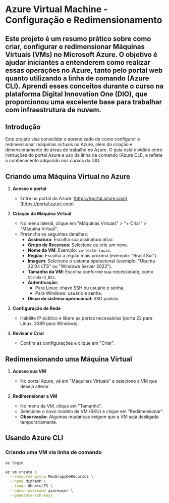 # Azure Virtual Machine - Configuração e Redimensionamento

Este projeto é um resumo prático sobre como criar, configurar e redimensionar Máquinas Virtuais (VMs) no Microsoft Azure. O objetivo é ajudar iniciantes a entenderem como realizar essas operações no Azure, tanto pelo portal web quanto utilizando a linha de comando (Azure CLI). Aprendi esses conceitos durante o curso na plataforma **Digital Innovation One (DIO)**, que proporcionou uma excelente base para trabalhar com infraestrutura de nuvem.
---
## Introdução

Este projeto visa consolidar o aprendizado de como configurar e redimensionar máquinas virtuais no Azure, além da criação e dimensionamento de áreas de trabalho no Azure. O guia está dividido entre instruções do portal Azure e uso da linha de comando (Azure CLI), e reflete o conhecimento adquirido nos cursos da DIO.

## Criando uma Máquina Virtual no Azure

1. **Acesse o portal**
   - Entre no portal do Azure: [https://portal.azure.com](https://portal.azure.com)

2. **Criação da Máquina Virtual**
   - No menu lateral, clique em "Máquinas Virtuais" > "+ Criar" > "Máquina Virtual".
   - Preencha os seguintes detalhes:
     - **Assinatura**: Escolha sua assinatura ativa.
     - **Grupo de Recursos**: Selecione ou crie um novo.
     - **Nome da VM**: Exemplo: `vm-teste-lucas`.
     - **Região**: Escolha a região mais próxima (exemplo: "Brasil Sul").
     - **Imagem**: Selecione o sistema operacional (exemplo: "Ubuntu 22.04 LTS" ou "Windows Server 2022").
     - **Tamanho da VM**: Escolha conforme sua necessidade, como `Standard_B2s`.
     - **Autenticação**:
       - Para Linux: chave SSH ou usuário e senha.
       - Para Windows: usuário e senha.
     - **Disco do sistema operacional**: SSD padrão.

3. **Configuração de Rede**
   - Habilite IP público e libere as portas necessárias (porta 22 para Linux, 3389 para Windows).
   
4. **Revisar e Criar**
   - Confira as configurações e clique em "Criar".

## Redimensionando uma Máquina Virtual

1. **Acesse sua VM**
   - No portal Azure, vá em "Máquinas Virtuais" e selecione a VM que deseja alterar.

2. **Redimensionar a VM**
   - No menu da VM, clique em "Tamanho".
   - Selecione o novo modelo de VM (SKU) e clique em "Redimensionar".
   - **Observação**: Algumas mudanças exigem que a VM seja desligada temporariamente.

## Usando Azure CLI

### Criando uma VM via linha de comando

```bash
az login

az vm create \
  --resource-group MeuGrupoDeRecursos \
  --name MinhaVM \
  --image UbuntuLTS \
  --admin-username azureuser \
  --generate-ssh-keys
